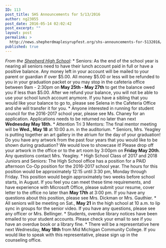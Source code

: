 ```yaml
---
ID: 113
post_title: SHS Announcements for 5/13/2016
author: ng23055
post_date: 2016-05-14 02:02:42
post_excerpt: ""
layout: post
permalink: >
  http://news.shepherdmaplesyrupfest.org/shs-announcements-for-5132016/
published: true
---
```

*From the [Shepherd High School][1]:* * Seniors: As the end of the school year is nearing all seniors need to have their lunch account paid in full or have a positive balance. Any money left in your account will be mailed to your parent or guardian if over $5.00. All money $5.00 or less will be refunded to you in your graduation packet or you may stop in the cafeteria office between 9am - 2:30pm on **May 25th - May 27th** to get the balance owed you if less than $5.00. After we refund your balance, you will not be able to use your school lunch account anymore. If you have a sibling that you would like your balance to go to, please see Selena in the Cafeteria Office and she will transfer it for you. * Anyone interested in running for student council for the 2016-2017 school year, please see Ms. Chaney for an application. Applications needs to be returned no later than next **Wednesday May 18th.** * Attention Tri 3 Mentors: The final mentor meeting will be **Wed., May 18** at 10:00 a.m. in the auditorium. * Seniors, Mrs. Yeagley is putting together an art gallery in the atrium for the day of your graduation! Do you have any artwork from the past four years that you would like to be shown during graduation? We would love to showcase it! Please drop off your artwork in the office or to the art room by 3:00pm on **Friday May 20th**. Any questions contact Mrs. Yeagley. * High School Class of 2017 and 2018 Juniors and Seniors: The High School office has a position for a PAID afternoon Co-Op position for the 2016-2017 school year. The hours for this position would be approximately 12:15 until 3:30 pm, Monday through Friday. This position would begin approximately two weeks before school starts, in August. If you feel you can meet these time requirements, and have experience with Microsoft Office, please submit your resume, cover letter to the office no later than **May 17th** at 3:00 pm. If you have any questions about this position, please see Mrs. Dickman or Mrs. Gauthier. * All seniors will be meeting on Sat., **May 21** in the high school at 10 a.m. to lip sync in groups for the senior video. If you have any questions, please see any officer or Mrs. Bellinger. * Students, overdue library notices have been emailed to your student accounts. Please check your email to see if you have an overdue book or a library fine. * There will be a representative here next Wednesday, **May 18th** from Mid Michigan Community College. If you would like to speak with this representative, please sign up in the counseling office.

 [1]: https://www.facebook.com/shepherdmihs/?fref=nf